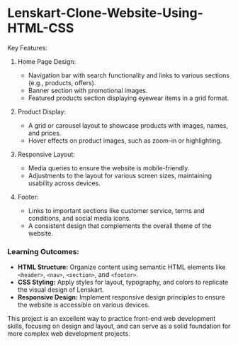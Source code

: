 # Lenskart-Clone-Website-Using-HTML-CSS
Key Features:
1. Home Page Design: 
   - Navigation bar with search functionality and links to various sections (e.g., products, offers).
   - Banner section with promotional images.
   - Featured products section displaying eyewear items in a grid format.

2. Product Display:
   - A grid or carousel layout to showcase products with images, names, and prices.
   - Hover effects on product images, such as zoom-in or highlighting.

3. Responsive Layout:
   - Media queries to ensure the website is mobile-friendly.
   - Adjustments to the layout for various screen sizes, maintaining usability across devices.

4. Footer:
   - Links to important sections like customer service, terms and conditions, and social media icons.
   - A consistent design that complements the overall theme of the website.

### Learning Outcomes:
- **HTML Structure:** Organize content using semantic HTML elements like `<header>`, `<nav>`, `<section>`, and `<footer>`.
- **CSS Styling:** Apply styles for layout, typography, and colors to replicate the visual design of Lenskart.
- **Responsive Design:** Implement responsive design principles to ensure the website is accessible on various devices.
  
This project is an excellent way to practice front-end web development skills, focusing on design and layout, and can serve as a solid foundation for more complex web development projects.
